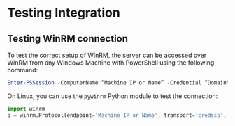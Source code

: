 # Testing Integration

## Testing WinRM connection

To test the correct setup of WinRM, the server can be accessed over WinRM from any Windows Machine with PowerShell using the following command:

```powershell
Enter-PSSession -ComputerName “Machine IP or Name” -Credential “Domain\User Name” -Authentication CredSSP
```

On Linux, you can use the `pywinrm` Python module to test the connection:

```python
import winrm
p = winrm.Protocol(endpoint='Machine IP or Name', transport='credssp', username='username', password='password')
```
